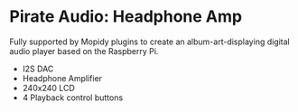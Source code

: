 <!--
---
name: Pirate Audio Headphone Amp
class: board
type: audio
formfactor: pHAT
manufacturer: Pimoroni
description: I2S digital audio to amplified headphone output
buy: https://shop.pimoroni.com/products/pirate-audio-headphone-amp
github: https://github.com/pimoroni/pirate-audio
image: 'pimoroni-pirate-audio-headphone-amp.png'
pincount: 40
eeprom: no
power:
  '2':
ground:
  '25':
  '39':
pin:
  '12':
    name: I2S
  '35':
    name: I2S
  '40':
    name: I2S
  '22':
    name: Amp Enable
    active: high
  '29':
    name: Button A
  '31':
    name: Button B
  '36':
    name: Button X
  '38':
    name: Button Y
  '33':
    name: LCD Backlight
  '21':
    name: LCD Data/Command
  '19':
    name: LCD SPI MOSI
    mode: SPI
  '23':
    name: LCD SPI SCLK
    mode: SPI
  '26':
    name: LCD SPI CS
    mode: SPI
install:
  'devices':
  - 'i2s'
-->
# Pirate Audio: Headphone Amp

Fully supported by Mopidy plugins to create an album-art-displaying digital audio player based on the Raspberry Pi.

* I2S DAC
* Headphone Amplifier
* 240x240 LCD
* 4 Playback control buttons